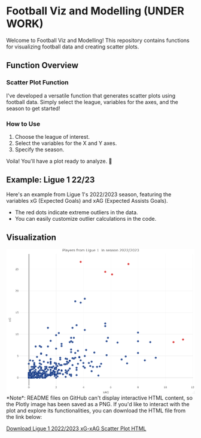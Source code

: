 # Football Viz and Modelling (UNDER WORK)

Welcome to Football Viz and Modelling! This repository contains functions for visualizing football data and creating scatter plots.

## Function Overview

### Scatter Plot Function

I've developed a versatile function that generates scatter plots using football data. Simply select the league, variables for the axes, and the season to get started!

### How to Use
1. Choose the league of interest.
2. Select the variables for the X and Y axes.
3. Specify the season.

Voila! You'll have a plot ready to analyze. 🍾

## Example: Ligue 1 22/23
Here's an example from Ligue 1's 2022/2023 season, featuring the variables xG (Expected Goals) and xAG (Expected Assists Goals). 

- The red dots indicate extreme outliers in the data.
- You can easily customize outlier calculations in the code.

## Visualization

<div style="text-align:center">
  <img src="https://github.com/Johhed15/Football/blob/main/test_plot.png" alt="Test Image" width="600" titel='Ligue 1 2022/2023 xG-xAG Scatter Plot'/>
</div>
*Note*: README files on GitHub can't display interactive HTML content, so the Plotly image has been saved as a PNG. If you'd like to interact with the plot and explore its functionalities, you can download the HTML file from the link below:

[Download Ligue 1 2022/2023 xG-xAG Scatter Plot HTML](https://github.com/Johhed15/Football/blob/main/ligue1_22_23_xg_xag.html)


